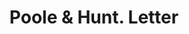 ---
doi: 10.7916/D8K375NK
date_other: '1870'
date_other_textual: 1870-1879
form: correspondence
genre:
- Letters (correspondence)
name:
- Poole & Hunt
object_in_context_url: https://biggert.cul.columbia.edu/items/view/ave_biggert_00559
subject_hierarchical_geographic:
- Baltimore, Maryland, United States
subject_name:
- Poole & Hunt
title: Poole & Hunt. Letter
sort_title: Poole & Hunt. Letter
call_number: ave_biggert_00559
coordinates:
- 39.28333333333333,-76.61666666666666
pid: ave_biggert_00559
identifiers: ave_biggert_00559
thumbnail: https://derivativo-3.library.columbia.edu/iiif/2/ldpd:343815/full/!256,256/0/native.jpg
permalink: "/biggert/ave_biggert_00559/"
layout: iiif-image-page
---